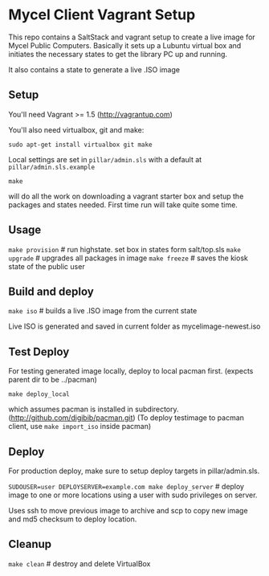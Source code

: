 # Mycel Client Vagrant Setup

This repo contains a SaltStack and vagrant setup to create a live image for Mycel Public Computers.
Basically it sets up a Lubuntu virtual box and initiates the necessary states to get the library PC
up and running.

It also contains a state to generate a live .ISO image

## Setup

You'll need Vagrant >= 1.5 (http://vagrantup.com)

You'll also need virtualbox, git and make:

`sudo apt-get install virtualbox git make`

Local settings are set in `pillar/admin.sls` with a default at `pillar/admin.sls.example`

    make

will do all the work on downloading a vagrant starter box and setup the packages and states needed.
First time run will take quite some time.

## Usage

`make provision`   # run highstate. set box in states form salt/top.sls
`make upgrade`     # upgrades all packages in image
`make freeze`      # saves the kiosk state of the public user

## Build and deploy

`make iso`         # builds a live .ISO image from the current state 

Live ISO is generated and saved in current folder as mycelimage-newest.iso

## Test Deploy

For testing generated image locally, deploy to local pacman first. (expects parent dir to be ../pacman)

`make deploy_local`

which assumes pacman is installed in subdirectory.
(http://github.com/digibib/pacman.git)
(To deploy testimage to pacman client, use `make import_iso` inside pacman)

## Deploy

For production deploy, make sure to setup deploy targets in pillar/admin.sls. 

`SUDOUSER=user DEPLOYSERVER=example.com make deploy_server`      # deploy image to one or more locations using a user with sudo privileges on server.

Uses ssh to move previous image to archive and  scp to copy new image and md5 checksum to deploy location.

## Cleanup
`make clean`       # destroy and delete VirtualBox
